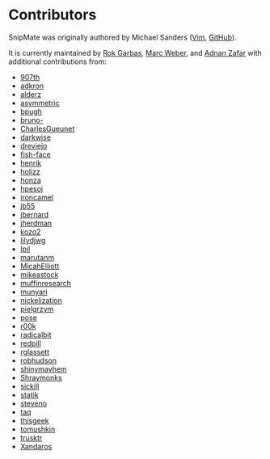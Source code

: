 # Contributors #

SnipMate was originally authored by Michael Sanders
([Vim](http://www.vim.org/account/profile.php?user_id=16544),
[GitHub](https://github.com/msanders)).

It is currently maintained by [Rok Garbas](rok@garbas.si), [Marc
Weber](marco-oweber@gmx.de), and [Adnan Zafar](https://github.com/ajzafar) with
additional contributions from:

* [907th](https://github.com/907th)
* [adkron](https://github.com/adkron)
* [alderz](https://github.com/alderz)
* [asymmetric](https://github.com/asymmetric)
* [bpugh](https://github.com/bpugh)
* [bruno-](https://github.com/bruno-)
* [CharlesGueunet](https://github.com/CharlesGueunet)
* [darkwise](https://github.com/darkwise)
* [dreviejo](https://github.com/dreviejo)
* [fish-face](https://github.com/fish-face)
* [henrik](https://github.com/henrik)
* [holizz](https://github.com/holizz)
* [honza](https://github.com/honza)
* [hpesoj](https://github.com/hpesoj)
* [ironcamel](https://github.com/ironcamel)
* [jb55](https://github.com/jb55)
* [jbernard](https://github.com/jbernard)
* [jherdman](https://github.com/jherdman)
* [kozo2](https://github.com/kozo2)
* [lilydjwg](https://github.com/lilydjwg)
* [lpil](https://github.com/lpil)
* [marutanm](https://github.com/marutanm)
* [MicahElliott](https://github.com/MicahElliott)
* [mikeastock](https://github.com/mikeastock)
* [muffinresearch](https://github.com/muffinresearch)
* [munyari](https://github.com/munyari)
* [nickelization](https://github.com/nickelization)
* [pielgrzym](https://github.com/pielgrzym)
* [pose](https://github.com/pose)
* [r00k](https://github.com/r00k)
* [radicalbit](https://github.com/radicalbit)
* [redpill](https://github.com/redpill)
* [rglassett](http://github.com/rglassett)
* [robhudson](https://github.com/robhudson)
* [shinymayhem](https://github.com/shinymayhem)
* [Shraymonks](https://github.com/shraymonks)
* [sickill](https://github.com/sickill)
* [statik](https://github.com/statik)
* [steveno](https://github.com/steveno)
* [taq](https://github.com/taq)
* [thisgeek](https://github.com/thisgeek)
* [tomushkin](https://github.com/tomushkin)
* [trusktr](https://github.com/trusktr)
* [Xandaros](https://github.com/Xandaros)
